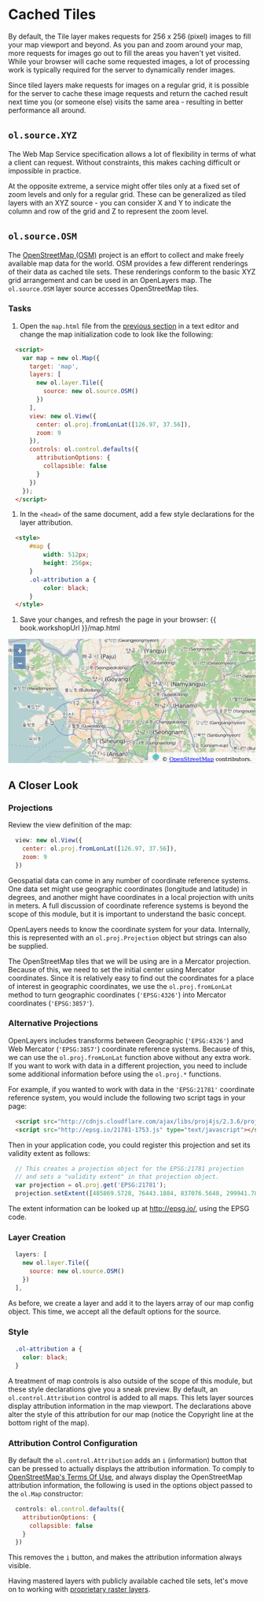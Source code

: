 # Cached Tiles

By default, the Tile layer makes requests for 256 x 256 (pixel) images to fill your map viewport and beyond. As you pan and zoom around your map, more requests for images go out to fill the areas you haven't yet visited. While your browser will cache some requested images, a lot of processing work is typically required for the server to dynamically render images.

Since tiled layers make requests for images on a regular grid, it is possible for the server to cache these image requests and return the cached result next time you (or someone else) visits the same area - resulting in better performance all around.

## `ol.source.XYZ`

The Web Map Service specification allows a lot of flexibility in terms of what a client can request. Without constraints, this makes caching difficult or impossible in practice.

At the opposite extreme, a service might offer tiles only at a fixed set of zoom levels and only for a regular grid. These can be generalized as tiled layers with an XYZ source - you can consider X and Y to indicate the column and row of the grid and Z to represent the zoom level.

## `ol.source.OSM`

The [OpenStreetMap (OSM)](http://www.openstreetmap.org/) project is an effort to collect and make freely available map data for the world. OSM provides a few different renderings of their data as cached tile sets. These renderings conform to the basic XYZ grid arrangement and can be used in an OpenLayers map. The `ol.source.OSM` layer source accesses OpenStreetMap tiles.

### Tasks

1. Open the `map.html` file from the [previous section](wms.md) in a text editor and change the map initialization code to look like the following:

  ```html
    <script>
      var map = new ol.Map({
        target: 'map',
        layers: [
          new ol.layer.Tile({
            source: new ol.source.OSM()
          })
        ],
        view: new ol.View({
          center: ol.proj.fromLonLat([126.97, 37.56]),
          zoom: 9
        }),
        controls: ol.control.defaults({
          attributionOptions: {
            collapsible: false
          }
        })
      });
    </script>
  ```

1. In the `<head>` of the same document, add a few style declarations for the layer attribution.

  ```html
    <style>
        #map {
            width: 512px;
            height: 256px;
        }
        .ol-attribution a {
            color: black;
        }
    </style>
  ```

1. Save your changes, and refresh the page in your browser: {{ book.workshopUrl }}/map.html

  ![A tiled layer with an OSM source](cached1.png)

## A Closer Look

### Projections

Review the view definition of the map:

```js
  view: new ol.View({
    center: ol.proj.fromLonLat([126.97, 37.56]),
    zoom: 9
  })
```

Geospatial data can come in any number of coordinate reference systems. One data set might use geographic coordinates (longitude and latitude) in degrees, and another might have coordinates in a local projection with units in meters. A full discussion of coordinate reference systems is beyond the scope of this module, but it is important to understand the basic concept.

OpenLayers needs to know the coordinate system for your data. Internally, this is represented with an `ol.proj.Projection` object but strings can also be supplied.

The OpenStreetMap tiles that we will be using are in a Mercator projection. Because of this, we need to set the initial center using Mercator coordinates. Since it is relatively easy to find out the coordinates for a place of interest in geographic coordinates, we use the `ol.proj.fromLonLat` method to turn geographic coordinates (`'EPSG:4326'`) into Mercator coordinates (`'EPSG:3857'`).

### Alternative Projections

OpenLayers includes transforms between Geographic (`'EPSG:4326'`) and Web Mercator (`'EPSG:3857'`) coordinate reference systems.  Because of this, we can use the `ol.proj.fromLonLat` function above without any extra work.  If you want to work with data in a different projection, you need to include some additional information before using the `ol.proj.*` functions.

For example, if you wanted to work with data in the `'EPSG:21781'` coordinate reference system, you would include the following two script tags in your page:

```html
  <script src="http://cdnjs.cloudflare.com/ajax/libs/proj4js/2.3.6/proj4.js" type="text/javascript"></script>
  <script src="http://epsg.io/21781-1753.js" type="text/javascript"></script>
```

Then in your application code, you could register this projection and set its validity extent as follows:

```js
  // This creates a projection object for the EPSG:21781 projection
  // and sets a "validity extent" in that projection object.
  var projection = ol.proj.get('EPSG:21781');
  projection.setExtent([485869.5728, 76443.1884, 837076.5648, 299941.7864]);
```

The extent information can be looked up at http://epsg.io/, using the EPSG code.

### Layer Creation

```js
  layers: [
    new ol.layer.Tile({
      source: new ol.source.OSM()
    })
  ],
```

As before, we create a layer and add it to the layers array of our map config object. This time, we accept all the default options for the source.

### Style

```css
  .ol-attribution a {
    color: black;
  }
```

A treatment of map controls is also outside of the scope of this module, but these style declarations give you a sneak preview. By default, an `ol.control.Attribution` control is added to all maps. This lets layer sources display attribution information in the map viewport. The declarations above alter the style of this attribution for our map (notice the Copyright line at the bottom right of the map).

### Attribution Control Configuration

By default the `ol.control.Attribution` adds an `i` (information) button that can be pressed to actually displays the attribution information. To comply to [OpenStreetMap's Terms Of Use](http://wiki.openstreetmap.org/wiki/Legal_FAQ), and always display the OpenStreetMap attribution information, the following is used in the options object passed to the `ol.Map` constructor:

```js
  controls: ol.control.defaults({
    attributionOptions: {
      collapsible: false
    }
  })
```

This removes the `i` button, and makes the attribution information always visible.

Having mastered layers with publicly available cached tile sets, let's move on to working with [proprietary raster layers](proprietary.md).
